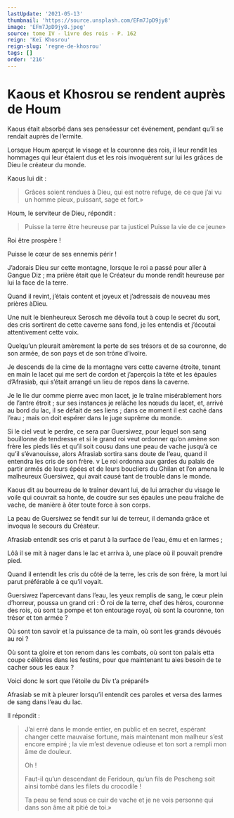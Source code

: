 ```yaml
---
lastUpdate: '2021-05-13'
thumbnail: 'https://source.unsplash.com/EFm7JpD9jy8'
image: 'EFm7JpD9jy8.jpeg'
source: tome IV - livre des rois - P. 162
reign: 'Keï Khosrou'
reign-slug: 'regne-de-khosrou'
tags: []
order: '216'
---
```


# Kaous et Khosrou se rendent auprès de Houm

Kaous était absorbé dans ses penséessur cet événement, pendant qu’il se rendait auprès de l’ermite.

Lorsque Houm aperçut le visage et la couronne des rois, il leur rendit les hommages qui leur étaient dus et les rois invoquèrent sur lui les grâces de Dieu le créateur du monde.

Kaous lui dit :

> Grâces soient rendues à Dieu, qui est notre refuge, de ce que j’ai vu un homme pieux, puissant, sage et fort.»

Houm, le serviteur de Dieu, répondit :

> Puisse la terre être heureuse par ta justicel Puisse la vie de ce jeune»

Roi être prospère !

Puisse le cœur de ses ennemis périr !

J’adorais Dieu sur cette montagne, lorsque le roi a passé pour aller à Gangue Diz ; ma prière était que le Créateur du monde rendît heureuse par lui la face de la terre.

Quand il revint, j’étais content et joyeux et j’adressais de nouveau mes prières àDieu.

Une nuit le bienheureux Serosch me dévoila tout à coup le secret du sort, des cris sortirent de cette caverne sans fond, je les entendis et j’écoutai attentivement cette voix.

Quelqu’un pleurait amèrement la perte de ses trésors et de sa couronne, de son armée, de son pays et de son trône d’ivoire.

Je descends de la cime de la montagne vers cette caverne étroite, tenant en main le lacet qui me sert de cordon et j’aperçois la tête et les épaules d’Afrasiab, qui s’était arrangé un lieu de repos dans la caverne.

Je le lie dur comme pierre avec mon lacet, je le traîne misérablement hors de l’antre étroit ; sur ses instances je relâche les nœuds du lacet, et, arrivé au bord du lac, il se défait de ses liens ; dans ce moment il est caché dans l’eau ; mais on doit espérer dans le juge suprême du monde.

Si le ciel veut le perdre, ce sera par Guersiwez, pour lequel son sang bouillonne de tendresse et si le grand roi veut ordonner qu’on amène son frère les pieds liés et qu’il soit cousu dans une peau de vache jusqu’à ce qu’il s’évanouisse, alors Afrasiab sortira sans doute de l’eau, quand il entendra les cris de son frère. v Le roi ordonna aux gardes du palais de partir armés de leurs épées et de leurs boucliers du Ghilan et l’on amena le malheureux Guersiwez, qui avait causé tant de trouble dans le monde.

Kaous dit au bourreau de le traîner devant lui, de lui arracher du visage le voile qui couvrait sa honte, de coudre sur ses épaules une peau fraîche de vache, de manière à
ôter toute force à son corps.

La peau de Guersiwez se fendit sur lui de terreur, il demanda grâce et invoqua le secours du Créateur.

Afrasiab entendit ses cris et parut à la surface de l’eau, ému et en larmes ;

Lôâ il se mit à nager dans le lac et arriva à, une place où il pouvait prendre pied.

Quand il entendit les cris du côté de la terre, les cris de son frère, la mort lui parut préférable à ce qu’il voyait.

Guersiwez l’apercevant dans l’eau, les yeux remplis de sang, le cœur plein d’horreur, poussa un grand cri : Ô roi de la terre, chef des héros, couronne des rois, où sont ta pompe et ton entourage royal, où sont la couronne, ton trésor et ton armée ?

Où sont ton savoir et la puissance de ta main, où sont les grands dévoués au roi ?

Où sont ta gloire et ton renom dans les combats, où sont ton palais etta coupe célèbres dans les festins, pour que maintenant tu aies besoin de te cacher sous les eaux ?

Voici donc le sort que l’étoile du Div t’a préparé!»

Afrasiab se mit à pleurer lorsqu’il entendit ces paroles et versa des larmes de sang dans l’eau du lac.

Il répondit :

> J’ai erré dans le monde entier, en public et en secret, espérant changer cette mauvaise fortune, mais maintenant mon malheur s’est encore empiré ; la vie m’est devenue odieuse et ton sort a rempli mon âme de douleur.
>
> Oh !
>
> Faut-il qu’un descendant de Feridoun, qu’un fils de Pescheng soit ainsi tombé dans les filets du crocodile !
>
> Ta peau se fend sous ce cuir de vache et je ne vois personne qui dans son âme ait pitié de toi.»
